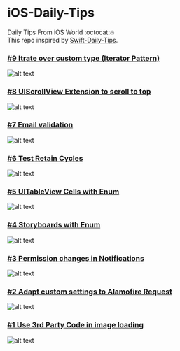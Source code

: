 # iOS-Daily-Tips
Daily Tips From iOS World :octocat:🔥  
This repo inspired by [Swift-Daily-Tips](https://github.com/MobileTipsters/Swift-Daily-Tips).  

### [#9 Itrate over custom type (Iterator Pattern)](/Codes/IteratorPattern.swift)
![alt text][IteratorPattern]

### [#8 UIScrollView Extension to scroll to top](/Codes/ScrollTop.swift)
![alt text][ScrollTop]

### [#7 Email validation](/Codes/EmailValidation.swift)
![alt text][EmailValidation]

### [#6 Test Retain Cycles](/Codes/RetainCycleTesting.swift)
![alt text][RetainCycleTesting]

### [#5 UITableView Cells with Enum](/Codes/RegisterCellWithEnum.swift)
![alt text][RegisterCellWithEnum]

### [#4 Storyboards with Enum](/Codes/StoryboardWithEnum.swift)
![alt text][StoryboardWithEnum]

### [#3 Permission changes in Notifications](/Codes/NotificationsPermission.swift)
![alt text][NotificationsPermission]

### [#2 Adapt custom settings to Alamofire Request](/Codes/AdaptAlamofireManager.swift)
![alt text][AdaptAlamofireManager]

### [#1 Use 3rd Party Code in image loading](/Codes/ImageLoader.swift)
![alt text][ImageLoader]

[ImageLoader]: /Screenshots/ImageLoader.png
[AdaptAlamofireManager]: /Screenshots/AdaptAlamofireManager.png
[NotificationsPermission]: /Screenshots/NotificationsPermission.png
[StoryboardWithEnum]: /Screenshots/StoryboardWithEnum.png
[RegisterCellWithEnum]: /Screenshots/RegisterCellWithEnum.png
[RetainCycleTesting]: /Screenshots/RetainCycleTesting.png
[EmailValidation]: /Screenshots/EmailValidation.png
[ScrollTop]: /Screenshots/ScrollTop.png
[IteratorPattern]: /Screenshots/IteratorPattern.png